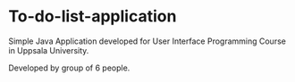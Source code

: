 To-do-list-application
======================
Simple Java Application developed for User Interface Programming Course in Uppsala University.

Developed by group of 6 people.
